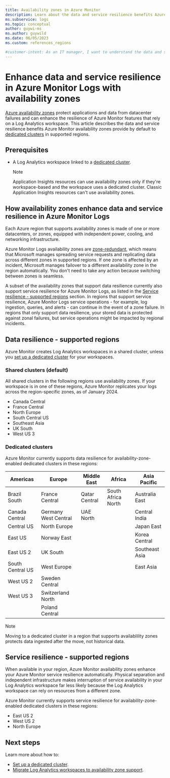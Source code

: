 ```yaml
---
title: Availability zones in Azure Monitor
description: Learn about the data and service resilience benefits Azure Monitor availability zones provide to protect against datacenter failure. 
ms.subservice: logs
ms.topic: conceptual
author: guywi-ms
ms.author: guywild
ms.date: 06/05/2023
ms.custom: references_regions

#customer-intent: As an IT manager, I want to understand the data and service resilience benefits Azure Monitor availability zones provide to ensure my data and services are sufficiently protected in the event of datacenter failure.
---
```

# Enhance data and service resilience in Azure Monitor Logs with availability zones

[Azure availability zones](../../reliability/availability-zones-overview.md) protect applications and data from datacenter failures and can enhance the resilience of Azure Monitor features that rely on a Log Analytics workspace. This article describes the data and service resilience benefits Azure Monitor availability zones provide by default to [dedicated clusters](logs-dedicated-clusters.md) in supported regions.

## Prerequisites

- A Log Analytics workspace linked to a [dedicated cluster](logs-dedicated-clusters.md).  

    > [!NOTE]
    > Application Insights resources can use availability zones only if they're workspace-based and the workspace uses a dedicated cluster. Classic Application Insights resources can't use availability zones.

## How availability zones enhance data and service resilience in Azure Monitor Logs

Each Azure region that supports availability zones is made of one or more datacenters, or zones, equipped with independent power, cooling, and networking infrastructure. 

Azure Monitor Logs availability zones are [zone-redundant](../../reliability/availability-zones-overview.md#zonal-and-zone-redundant-services), which means that Microsoft manages spreading service requests and replicating data across different zones in supported regions. If one zone is affected by an incident, Microsoft manages failover to a different availability zone in the region automatically. You don't need to take any action because switching between zones is seamless. 

A subset of the availability zones that support data resilience currently also support service resilience for Azure Monitor Logs, as listed in the [Service resilience - supported regions](#service-resilience---supported-regions) section. In regions that support service resilience, Azure Monitor Logs service operations - for example, log ingestion, queries, and alerts - can continue in the event of a zone failure. In regions that only support data resilience, your stored data is protected against zonal failures, but service operations might be impacted by regional incidents.
    
## Data resilience - supported regions

Azure Monitor creates Log Analytics workspaces in a shared cluster, unless you [set up a dedicated cluster](../logs/logs-dedicated-clusters.md) for your workspaces.

### Shared clusters (default)
All shared clusters in the following regions use availability zones. If your workspace is in one of these regions, Azure Monitor replicates your logs across the region-specific zones, as of January 2024.

* Canada Central
* France Central
* North Europe
* South Central US
* Southeast Asia
* UK South
* West US 3

### Dedicated clusters
Azure Monitor currently supports data resilience for availability-zone-enabled dedicated clusters in these regions:

  | Americas | Europe | Middle East | Africa | Asia Pacific |
  |---|---|---|---|---|
  | Brazil South | France Central | Qatar Central | South Africa North | Australia East |
  | Canada Central | Germany West Central | UAE North | | Central India | 
  | Central US | North Europe | | | Japan East |
  | East US | Norway East | | | Korea Central |
  | East US 2 | UK South | | | Southeast Asia |
  | South Central US | West Europe | | | East Asia |
  | West US 2 | Sweden Central | | |  |
  | West US 3 | Switzerland North | | |  |
  |  | Poland Central | | | |

> [!NOTE]
> Moving to a dedicated cluster in a region that supports availablility zones protects data ingested after the move, not historical data.

## Service resilience - supported regions

When available in your region, Azure Monitor availability zones enhance your Azure Monitor service resilience automatically. Physical separation and independent infrastructure makes interruption of service availability in your Log Analytics workspace far less likely because the Log Analytics workspace can rely on resources from a different zone. 

Azure Monitor currently supports service resilience for availability-zone-enabled dedicated clusters in these regions:

- East US 2
- West US 2
- North Europe

## Next steps

Learn more about how to:
- [Set up a dedicated cluster](logs-dedicated-clusters.md).
- [Migrate Log Analytics workspaces to availability zone support](../../availability-zones/migrate-monitor-log-analytics.md).
